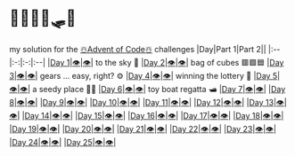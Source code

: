 # 🎄🦌🦌🦌🛷🎄
my solution for the [☃️Advent of Code☃️](https://adventofcode.com/2023) challenges
|Day|Part 1|Part 2||
|:--|:-:|:-:|:--|
|[Day 1](https://adventofcode.com/2023/day/1)|[👁️](https://github.com/MaxG99/AdventOfCode23/blob/main/src/main/java/Day_1/CalibrationDataCalculator_Part1.java)|[👁️](https://github.com/MaxG99/AdventOfCode23/blob/main/src/main/java/Day_1/CalibrationDataCalculator_Part2.java)| to the sky 🚀
|[Day 2](https://adventofcode.com/2023/day/2)|[👁️](https://github.com/MaxG99/AdventOfCode23/blob/main/src/main/java/Day_2/Part1.java)|[👁️](https://github.com/MaxG99/AdventOfCode23/blob/main/src/main/java/Day_2/Part2.java)| bag of cubes 🟥🟩🟦
|[Day 3](https://adventofcode.com/2023/day/3)|[👁️](https://github.com/MaxG99/AdventOfCode23/tree/main/src/main/java/Day_3/Part1.java)|[👁️](https://github.com/MaxG99/AdventOfCode23/tree/main/src/main/java/Day_3/Part2.java)| gears ... easy, right? ⚙️
|[Day 4](https://adventofcode.com/2023/day/4)|[👁️](https://github.com/MaxG99/AdventOfCode23/tree/main/src/main/java/Day_4/Part1.java)|[👁️](https://github.com/MaxG99/AdventOfCode23/tree/main/src/main/java/Day_4/Part2.java)| winning the lottery 🎰
|[Day 5](https://adventofcode.com/2023/day/5)|[👁️](https://github.com/MaxG99/AdventOfCode23/tree/main/src/main/java/Day_5/Part1.java)|[👁️](https://github.com/MaxG99/AdventOfCode23/tree/main/src/main/java/Day_5/Part2.java)| a seedy place 🌱🌱
|[Day 6](https://adventofcode.com/2023/day/6)|[👁️](https://github.com/MaxG99/AdventOfCode23/tree/main/src/main/java/Day_6/Part1.java)|[👁️](https://github.com/MaxG99/AdventOfCode23/tree/main/src/main/java/Day_6/Part2.java)| toy boat regatta 🛥️
|[Day 7](-https://adventofcode.com/2023/day/7)|[👁️](-https://github.com/MaxG99/AdventOfCode23/tree/main/src/main/java/Day_7/Part1.java)|[👁️](-https://github.com/MaxG99/AdventOfCode23/tree/main/src/main/java/Day_7/Part2.java)|
|[Day 8](-https://adventofcode.com/2023/day/8)|[👁️](-https://github.com/MaxG99/AdventOfCode23/tree/main/src/main/java/Day_8/Part1.java)|[👁️](-https://github.com/MaxG99/AdventOfCode23/tree/main/src/main/java/Day_8/Part2.java)|
|[Day 9](-https://adventofcode.com/2023/day/9)|[👁️](-https://github.com/MaxG99/AdventOfCode23/tree/main/src/main/java/Day_9/Part1.java)|[👁️](-https://github.com/MaxG99/AdventOfCode23/tree/main/src/main/java/Day_9/Part2.java)|
|[Day 10](-https://adventofcode.com/2023/day/10)|[👁️](-https://github.com/MaxG99/AdventOfCode23/tree/main/src/main/java/Day_10/Part1.java)|[👁️](-https://github.com/MaxG99/AdventOfCode23/tree/main/src/main/java/Day_10/Part2.java)|
|[Day 11](-https://adventofcode.com/2023/day/11)|[👁️](-https://github.com/MaxG99/AdventOfCode23/tree/main/src/main/java/Day_11/Part1.java)|[👁️](-https://github.com/MaxG99/AdventOfCode23/tree/main/src/main/java/Day_11/Part2.java)|
|[Day 12](-https://adventofcode.com/2023/day/12)|[👁️](-https://github.com/MaxG99/AdventOfCode23/tree/main/src/main/java/Day_12/Part1.java)|[👁️](-https://github.com/MaxG99/AdventOfCode23/tree/main/src/main/java/Day_12/Part2.java)|
|[Day 13](-https://adventofcode.com/2023/day/13)|[👁️](-https://github.com/MaxG99/AdventOfCode23/tree/main/src/main/java/Day_13/Part1.java)|[👁️](-https://github.com/MaxG99/AdventOfCode23/tree/main/src/main/java/Day_13/Part2.java)|
|[Day 14](-https://adventofcode.com/2023/day/14)|[👁️](-https://github.com/MaxG99/AdventOfCode23/tree/main/src/main/java/Day_14/Part1.java)|[👁️](-https://github.com/MaxG99/AdventOfCode23/tree/main/src/main/java/Day_14/Part2.java)|
|[Day 15](-https://adventofcode.com/2023/day/15)|[👁️](-https://github.com/MaxG99/AdventOfCode23/tree/main/src/main/java/Day_15/Part1.java)|[👁️](-https://github.com/MaxG99/AdventOfCode23/tree/main/src/main/java/Day_15/Part2.java)|
|[Day 16](-https://adventofcode.com/2023/day/16)|[👁️](-https://github.com/MaxG99/AdventOfCode23/tree/main/src/main/java/Day_16/Part1.java)|[👁️](-https://github.com/MaxG99/AdventOfCode23/tree/main/src/main/java/Day_16/Part2.java)|
|[Day 17](-https://adventofcode.com/2023/day/17)|[👁️](-https://github.com/MaxG99/AdventOfCode23/tree/main/src/main/java/Day_17/Part1.java)|[👁️](-https://github.com/MaxG99/AdventOfCode23/tree/main/src/main/java/Day_17/Part2.java)|
|[Day 18](-https://adventofcode.com/2023/day/18)|[👁️](-https://github.com/MaxG99/AdventOfCode23/tree/main/src/main/java/Day_18/Part1.java)|[👁️](-https://github.com/MaxG99/AdventOfCode23/tree/main/src/main/java/Day_18/Part2.java)|
|[Day 19](-https://adventofcode.com/2023/day/19)|[👁️](-https://github.com/MaxG99/AdventOfCode23/tree/main/src/main/java/Day_19/Part1.java)|[👁️](-https://github.com/MaxG99/AdventOfCode23/tree/main/src/main/java/Day_19/Part2.java)|
|[Day 20](-https://adventofcode.com/2023/day/20)|[👁️](-https://github.com/MaxG99/AdventOfCode23/tree/main/src/main/java/Day_20/Part1.java)|[👁️](-https://github.com/MaxG99/AdventOfCode23/tree/main/src/main/java/Day_20/Part2.java)|
|[Day 21](-https://adventofcode.com/2023/day/21)|[👁️](-https://github.com/MaxG99/AdventOfCode23/tree/main/src/main/java/Day_21/Part1.java)|[👁️](-https://github.com/MaxG99/AdventOfCode23/tree/main/src/main/java/Day_21/Part2.java)|
|[Day 22](-https://adventofcode.com/2023/day/22)|[👁️](-https://github.com/MaxG99/AdventOfCode23/tree/main/src/main/java/Day_22/Part1.java)|[👁️](-https://github.com/MaxG99/AdventOfCode23/tree/main/src/main/java/Day_22/Part2.java)|
|[Day 23](-https://adventofcode.com/2023/day/23)|[👁️](-https://github.com/MaxG99/AdventOfCode23/tree/main/src/main/java/Day_23/Part1.java)|[👁️](-https://github.com/MaxG99/AdventOfCode23/tree/main/src/main/java/Day_23/Part2.java)|
|[Day 24](-https://adventofcode.com/2023/day/24)|[👁️](-https://github.com/MaxG99/AdventOfCode23/tree/main/src/main/java/Day_24/Part1.java)|[👁️](-https://github.com/MaxG99/AdventOfCode23/tree/main/src/main/java/Day_24/Part2.java)|
|[Day 25](-https://adventofcode.com/2023/day/25)|[👁️](-https://github.com/MaxG99/AdventOfCode23/tree/main/src/main/java/Day_25/Part1.java)|[👁️](-https://github.com/MaxG99/AdventOfCode23/tree/main/src/main/java/Day_25/Part2.java)|
